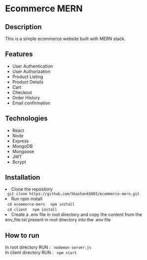 <h1> Ecommerce MERN </h1>

<h2> Description </h2>

<p> This is a simple ecommerce website built with MERN stack. </p>

<h2> Features </h2>

<ul>
<li> User Authentication </li>
<li> User Authorization </li>
<li> Product Listing </li>
<li> Product Details </li>
<li> Cart </li>
<li> Checkout </li>
<li> Order History </li>
<li> Email confirmation </li>
</ul>

<h2> Technologies </h2>

<ul>
<li> React </li>
<li> Node </li>
<li> Express </li>
<li> MongoDB </li>
<li> Mongoose </li>
<li> JWT </li>
<li> Bcrypt </li>
</ul>

<h2> Installation </h2>

<li> Clone the repository </li>
<code> git clone https://github.com/Shashank5665/ecommerce-mern.git </code>
<br>
<li> Run npm install </li>
<code> cd ecommerce-mern </code>
<code> npm install </code>
<br>
<code> cd client </code>
<code> npm install </code>
<br>
<li> Create a .env file in root directory and copy the content from the env_file.txt present in root directory into the .env file </li>
<h2> How to run </h2>
In root directory
RUN : <code> nodemon server.js</code>
<br>
In client directory
RUN : <code> npm start </code>
